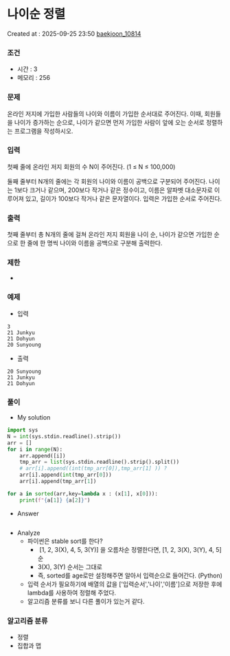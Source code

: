 # 나이순 정렬
Created at : 2025-09-25 23:50
[baekjoon_10814](https://www.acmicpc.net/problem/10814)
### 조건
- 시간 : 3
- 메모리 : 256
### 문제
온라인 저지에 가입한 사람들의 나이와 이름이 가입한 순서대로 주어진다. 이때, 회원들을 나이가 증가하는 순으로, 나이가 같으면 먼저 가입한 사람이 앞에 오는 순서로 정렬하는 프로그램을 작성하시오.
### 입력
첫째 줄에 온라인 저지 회원의 수 N이 주어진다. (1 ≤ N ≤ 100,000)

둘째 줄부터 N개의 줄에는 각 회원의 나이와 이름이 공백으로 구분되어 주어진다. 나이는 1보다 크거나 같으며, 200보다 작거나 같은 정수이고, 이름은 알파벳 대소문자로 이루어져 있고, 길이가 100보다 작거나 같은 문자열이다. 입력은 가입한 순서로 주어진다.
### 출력
첫째 줄부터 총 N개의 줄에 걸쳐 온라인 저지 회원을 나이 순, 나이가 같으면 가입한 순으로 한 줄에 한 명씩 나이와 이름을 공백으로 구분해 출력한다.
### 제한
- 
### 예제
- 입력
```
3
21 Junkyu
21 Dohyun
20 Sunyoung
```
- 출력
```
20 Sunyoung
21 Junkyu
21 Dohyun
``` 

### 풀이
- My solution
```python
import sys
N = int(sys.stdin.readline().strip())
arr = []
for i in range(N):
    arr.append([i])
    tmp_arr = list(sys.stdin.readline().strip().split())
    # arr[i].append((int(tmp_arr[0]),tmp_arr[1] )) ?
    arr[i].append(int(tmp_arr[0]))
    arr[i].append(tmp_arr[1])

for a in sorted(arr,key=lambda x : (x[1], x[0])):
    print(f"{a[1]} {a[2]}")
```

- Answer
```python

```

- Analyze
	- 파이썬은 stable sort를 한다?
		-  [1, 2, 3(X), 4, 5, 3(Y)] 을 오름차순 정렬한다면, [1, 2, 3(X), 3(Y), 4, 5]순
		- 3(X), 3(Y) 순서는 그대로
		- 즉, sorted를 age로만 설정해주면 알아서 입력순으로 들어간다. (Python)
	- 입력 순서가 필요하기에 배열의 값을 ['입력순서','나이','이름']으로 저장한 후에 lambda를 사용하여 정렬해 주었다.
	- 알고리즘 분류를 보니 다른 풀이가 있는거 같다.
### 알고리즘 분류
- 정렬
- 집합과 맵
